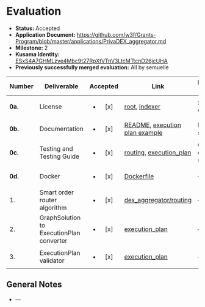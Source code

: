 # Evaluation

- **Status:** Accepted
- **Application Document:** https://github.com/w3f/Grants-Program/blob/master/applications/PrivaDEX_aggregator.md
- **Milestone:** 2
- **Kusama Identity:** [ESxS4A7GHMLzve4Mbc9t27RpXtVTnV3LtcMTtcnD26jcUHA](https://polkascan.io/pre/kusama/account/ESxS4A7GHMLzve4Mbc9t27RpXtVTnV3LtcMTtcnD26jcUHA)
- **Previously successfully merged evaluation:** All by semuelle

| Number  | Deliverable                              |        Accepted        | Link                                                                                                                                                                                                                                                                                              | Evaluation Notes       |
| ------- | ---------------------------------------- | :--------------------: | ------------------------------------------------------------------------------------------------------------------------------------------------------------------------------------------------------------------------------------------------------------------------------------------------- | ---------------------- |
| **0a.** | License                                  | <ul><li>[x] </li></ul> | [root](https://github.com/kapilsinha/privadex/blob/c3e1b00c3e18fb86b5e0b1c0538db06a505d1aa9/LICENSE), [indexer](https://github.com/kapilsinha/privadex/blob/62dfcf6a0ad78f9d2930915bef8069ec9d32cb38/dex_indexer/LICENSE)                                                                         | SSPL, GPL3             |
| **0b.** | Documentation                            | <ul><li>[x] </li></ul> | [README](https://github.com/kapilsinha/privadex/blob/c3e1b00c3e18fb86b5e0b1c0538db06a505d1aa9/README.md), [execution plan example](https://github.com/kapilsinha/privadex/blob/62dfcf6a0ad78f9d2930915bef8069ec9d32cb38/dex_aggregator/execution_plan/examples/compute_execution_plan.rs)         | Inline docs sporadic.  |
| **0c.** | Testing and Testing Guide                | <ul><li>[x] </li></ul> | [routing](https://github.com/kapilsinha/privadex/blob/62dfcf6a0ad78f9d2930915bef8069ec9d32cb38/dex_aggregator/routing/README.md#privadex-routing), [execution_plan](https://github.com/kapilsinha/privadex/blob/62dfcf6a0ad78f9d2930915bef8069ec9d32cb38/dex_aggregator/execution_plan/README.md) | Good docs and scripts. |
| **0d.** | Docker                                   | <ul><li>[x] </li></ul> | [Dockerfile](https://github.com/kapilsinha/privadex/blob/c3e1b00c3e18fb86b5e0b1c0538db06a505d1aa9/Dockerfile)                                                                                                                                                                                     | —                      |
| 1.      | Smart order router algorithm             | <ul><li>[x] </li></ul> | [dex_aggregator/routing](https://github.com/kapilsinha/privadex/tree/62dfcf6a0ad78f9d2930915bef8069ec9d32cb38/dex_aggregator/routing/src/smart_order_router)                                                                                                                                      | —                      |
| 2.      | GraphSolution to ExecutionPlan converter | <ul><li>[x] </li></ul> | [execution_plan](https://github.com/kapilsinha/privadex/blob/c3e1b00c3e18fb86b5e0b1c0538db06a505d1aa9/dex_aggregator/execution_plan)                                                                                                                                                              | —                      |
| 3.      | ExecutionPlan validator                  | <ul><li>[x] </li></ul> | [execution_plan](https://github.com/kapilsinha/privadex/blob/62dfcf6a0ad78f9d2930915bef8069ec9d32cb38/dex_aggregator/execution_plan/src/validator.rs)                                                                                                                                             | —                      |

## General Notes

- —
